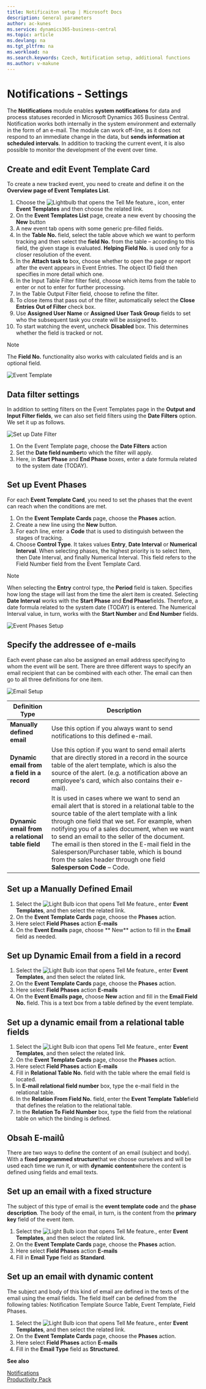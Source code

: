 ```yaml
---
title: Notificaiton setup | Microsoft Docs
description: General parameters
author: ac-kunes
ms.service: dynamics365-business-central
ms.topic: article
ms.devlang: na
ms.tgt_pltfrm: na
ms.workload: na
ms.search.keywords: Czech, Notification setup, additional functions
ms.author: v-makune
---
```

# Notifications - Settings

The **Notifications** module enables **system notifications** for data and process statuses recorded in Microsoft Dynamics 365 Business Central. Notification works both internally in the system environment and externally in the form of an e-mail. The module can work off-line, as it does not respond to an immediate change in the data, but **sends information at scheduled intervals**. In addition to tracking the current event, it is also possible to monitor the development of the event over time.

## Create and edit Event Template Card

To create a new tracked event, you need to create and define it on the **Overview page of Event Templates List**.

1. Choose the ![Lightbulb that opens the Tell Me feature.](media/ui-search/search_small.png "Tell me what you want to do"), icon, enter **Event Templates** and then choose the related link.
2. On the **Event Templates List** page, create a new event by choosing the **New** button
3. A new event tab opens with some generic pre-filled fields.
4. In the **Table No.** field, select the table above which we want to perform tracking and then select the **field No.** from the table – according to this field, the given stage is evaluated. **Helping Field No.** is used only for a closer resolution of the event.
5. In the **Attach task to** box, choose whether to open the page or report after the event appears in Event Entries. The object ID field then specifies in more detail which one.
6. In the Input Table Filter filter field, choose which items from the table to enter or not to enter for further processing.
7. In the Table Output Filter field, choose to refine the filter.
8. To close items that pass out of the filter, automatically select the **Close Entries Out of Filter** check box.
9. Use **Assigned User Name** or **Assigned User Task Group** fields to set who the subsequent task you create will be assigned to.
10. To start watching the event, uncheck **Disabled** box. This determines whether the field is tracked or not.

> [!NOTE]
> The **Field No.** functionality also works with calculated fields and is an optional field.

![Event Template](media/Notifications-event_template_card.png)

## Data filter settings

In addition to setting filters on the Event Templates page in the **Output and Input Filter fields**, we can also set field filters using the **Date Filters** option. We set it up as follows.

![Set up Date Filter](media/Notifications-date_filters.png)

1. On the Event Template page, choose the **Date Filters** action
2. Set the **Date field number**to which the filter will apply.
3. Here, in **Start Phase** and **End Phase** boxes, enter a date formula related to the system date (TODAY).

## Set up Event Phases

For each **Event Template Card**, you need to set the phases that the event can reach when the conditions are met.

1. On the **Event Template Cards** page, choose the **Phases** action.
2. Create a new line using the **New** button.
3. For each line, enter a **Code** that is used to distinguish between the stages of tracking.
4. Choose **Control Type**.
   It takes values **Entry**, **Date Interval** or **Numerical Interval**. When selecting phases, the highest priority is to select Item, then Date Interval, and finally Numerical Interval. This field refers to the Field Number field from the Event Template Card.

> [!NOTE]
> When selecting the **Entry** control type, the **Period** field is taken. Specifies how long the stage will last from the time the alert item is created. Selecting **Date Interval** works with the **Start Phase** and **End Phase**fields. Therefore, a date formula related to the system date (TODAY) is entered. The Numerical Interval value, in turn, works with the **Start Number** and **End Number** fields.

![Event Phases Setup](media/Notifications-phases.png)

## Specify the addressee of e-mails

Each event phase can also be assigned an email address specifying to whom the event will be sent. There are three different ways to specify an email recipient that can be combined with each other. The email can then go to all three definitions for one item.

![Email Setup](media/Notifications-email.png)

| **Definition Type** | **Description** |
|---------------------------------------------|-----------|
| **Manually defined email** | Use this option if you always want to send notifications to this defined e-mail. |
| **Dynamic email from a field in a record** | Use this option if you want to send email alerts that are directly stored in a record in the source table of the alert template, which is also the source of the alert. (e.g. a notification above an employee's card, which also contains their e-mail). |
| **Dynamic email from a relational table field** | It is used in cases where we want to send an email alert that is stored in a relational table to the source table of the alert template with a link through one field that we set. For example, when notifying you of a sales document, when we want to send an email to the seller of the document. The email is then stored in the E-mail field in the Salesperson/Purchaser table, which is bound from the sales header through one field **Salesperson Code** – Code. |

## Set up a Manually Defined Email

1. Select the ![Light Bulb icon that opens Tell Me feature.](media/ui-search/search_small.png " me what you want to do"), enter **Event Templates**, and then select the related link.
2. On the **Event Template Cards** page, choose the **Phases** action.
3. Here select **Field Phases** action **E-mails**
4. On the **Event Emails** page, choose ** New** action to fill in the **Email** field as needed.

## Set up Dynamic Email from a field in a record

1. Select the ![Light Bulb icon that opens Tell Me feature.](media/ui-search/search_small.png " me what you want to do"), enter **Event Templates**, and then select the related link.
2. On the **Event Template Cards** page, choose the **Phases** action.
3. Here select **Field Phases** action **E-mails**
4. On the **Event Emails page,** choose **New** action and fill in the **Email Field No.** field. This is a text box from a table defined by the event template.

## Set up a dynamic email from a relational table fields

1. Select the ![Light Bulb icon that opens Tell Me feature.](media/ui-search/search_small.png " me what you want to do"), enter **Event Templates**, and then select the related link.
2. On the **Event Template Cards** page, choose the **Phases** action.
3. Here select **Field Phases** action **E-mails**
4. Fill in **Relational Table No.** field with the table where the email field is located.
5. In **E-mail relational field number** box, type the e-mail field in the relational table.
6. In the **Relation From Field No.** field, enter the **Event Template Table**field that defines the relation to the relational table.
7. In the **Relation To Field Number** box, type the field from the relational table on which the binding is defined.

## Obsah E-mailů

There are two ways to define the content of an email (subject and body). With a **fixed programmed structure**that we choose ourselves and will be used each time we run it, or with **dynamic content**where the content is defined using fields and email texts.

## Set up an email with a fixed structure

The subject of this type of email is the **event template code** and the **phase description**. The body of the email, in turn, is the content from the **primary key** field of the event item.

1. Select the ![Light Bulb icon that opens Tell Me feature.](media/ui-search/search_small.png " me what you want to do"), enter **Event Templates**, and then select the related link.
2. On the **Event Template Cards** page, choose the **Phases** action.
3. Here select **Field Phases** action **E-mails**
4. Fill in **Email Type** field as **Standard**.

## Set up an email with dynamic content

The subject and body of this kind of email are defined in the texts of the email using the email fields. The field itself can be defined from the following tables: Notification Template Source Table, Event Template, Field Phases.

1. Select the ![Light Bulb icon that opens Tell Me feature.](media/ui-search/search_small.png " me what you want to do"), enter **Event Templates**, and then select the related link.
2. On the **Event Template Cards** page, choose the **Phases** action.
3. Here select **Field Phases** action **E-mails**
4. Fill in the **Email Type** field as **Structured**.

**See also**

[Notifications](ac-notifications.md)  
[Productivity Pack](ac-productivity-pack.md)
